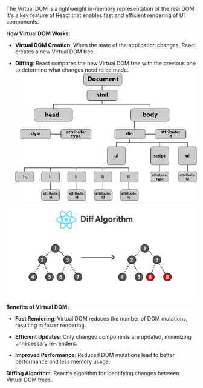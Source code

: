   

The Virtual DOM  is a lightweight in-memory representation of the real DOM. It's a key feature of React that enables fast and efficient rendering of UI components.

**How Virtual DOM Works:**

- **Virtual DOM Creation**: When the state of the application changes, React creates a new Virtual DOM tree.

- **Diffing**: React compares the new Virtual DOM tree with the previous one to determine what changes need to be made.
![](Pasted%20image%2020241008000022.png)

![](Pasted%20image%2020241007235916.png)
**Benefits of Virtual DOM:**

- **Fast Rendering**: Virtual DOM reduces the number of DOM mutations, resulting in faster rendering.

- **Efficient Updates**: Only changed components are updated, minimizing unnecessary re-renders.

- **Improved Performance**: Reduced DOM mutations lead to better performance and less memory usage.



**Diffing Algorithm**: React's algorithm for identifying changes between Virtual DOM trees.
